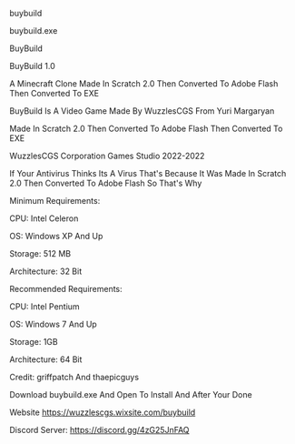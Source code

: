 buybuild

buybuild.exe

BuyBuild

BuyBuild 1.0

A Minecraft Clone Made In Scratch 2.0 Then Converted To Adobe Flash Then Converted To EXE

BuyBuild Is A Video Game Made By WuzzlesCGS From Yuri Margaryan

Made In Scratch 2.0 Then Converted To Adobe Flash Then Converted To EXE

WuzzlesCGS Corporation Games Studio 2022-2022

If Your Antivirus Thinks Its A Virus That's Because It Was Made In Scratch 2.0 Then Converted To Adobe Flash So That's Why

Minimum Requirements: 

CPU: Intel Celeron 

OS: Windows XP And Up

Storage: 512 MB

Architecture: 32 Bit

Recommended Requirements:

CPU: Intel Pentium

OS: Windows 7 And Up

Storage: 1GB

Architecture: 64 Bit

Credit: griffpatch And thaepicguys

Download buybuild.exe And Open To Install And After Your Done 

Website https://wuzzlescgs.wixsite.com/buybuild

Discord Server: https://discord.gg/4zG25JnFAQ
